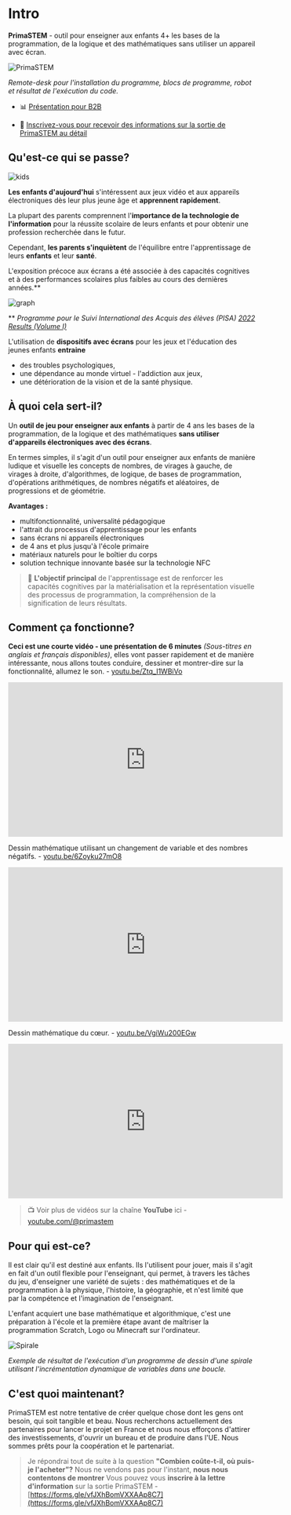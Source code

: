 # Intro

**PrimaSTEM** - outil pour enseigner aux enfants 4+ les bases de la programmation, de la logique et des mathématiques sans utiliser un appareil avec écran.

![PrimaSTEM](images/main.jpeg)

*Remote-desk pour l'installation du programme, blocs de programme, robot et résultat de l'exécution du code.*


- 📊 [Présentation pour B2B](https://pitch.com/v/primastem_b2b_fr-w5yrm2)

- 🐞 [Inscrivez-vous pour recevoir des informations sur la sortie de PrimaSTEM au détail](https://forms.gle/vfJXhBomVXXAAp8C7)


## Qu'est-ce qui se passe?

![kids](images/kids.png)

**Les enfants d'aujourd'hui** s'intéressent aux jeux vidéo et aux appareils électroniques dès leur plus jeune âge et **apprennent rapidement**.

La plupart des parents comprennent l'**importance de la technologie de l'information** pour la réussite scolaire de leurs enfants et pour obtenir une profession recherchée dans le futur.

Cependant, **les parents s'inquiètent** de l'équilibre entre l'apprentissage de leurs **enfants** et leur **santé**.

L'exposition précoce aux écrans a été associée à des capacités cognitives et à des performances scolaires plus faibles au cours des dernières années.**

![graph](images/graph.jpg)

** *Programme pour le Suivi International des Acquis des élèves (PISA) [2022 Results (Volume I)](https://www.oecd-ilibrary.org/education/pisa-2022-results-volume-i_53f23881-en)*

L'utilisation de **dispositifs avec écrans** pour les jeux et l'éducation des jeunes enfants **entraine**

- des troubles psychologiques,
- une dépendance au monde virtuel - l'addiction aux jeux,
- une détérioration de la vision et de la santé physique.

## À quoi cela sert-il?

Un **outil de jeu pour enseigner aux enfants** à partir de 4 ans les bases de la programmation, de la logique et des mathématiques **sans utiliser d'appareils électroniques avec des écrans**.

En termes simples, il s'agit d'un outil pour enseigner aux enfants de manière ludique et visuelle les concepts de nombres, de virages à gauche, de virages à droite, d'algorithmes, de logique, de bases de programmation, d'opérations arithmétiques, de nombres négatifs et aléatoires, de progressions et de géométrie.

**Avantages :**

- multifonctionnalité, universalité pédagogique
- l'attrait du processus d'apprentissage pour les enfants
- sans écrans ni appareils électroniques
- de 4 ans et plus jusqu'à l'école primaire
- matériaux naturels pour le boîtier du corps
- solution technique innovante basée sur la technologie NFC


> 🎯 **L'objectif principal** de l'apprentissage est de renforcer les capacités cognitives par la matérialisation et la représentation visuelle des processus de programmation, la compréhension de la signification de leurs résultats.


## Comment ça fonctionne?

**Ceci est une courte vidéo - une présentation de 6 minutes** *(Sous-titres en anglais et français disponibles)*, elles vont passer rapidement et de manière intéressante, nous allons toutes conduire, dessiner et montrer-dire sur la fonctionnalité, allumez le son. - [youtu.be/Ztq_I1WBiVo](https://youtu.be/Ztq_I1WBiVo)

<iframe width="560" height="315" src="https://www.youtube.com/embed/Ztq_I1WBiVo?si=ZNSLpsCC8WlPB671" title="YouTube video player" frameborder="0" allow="accelerometer; autoplay; clipboard-write; encrypted-media; gyroscope; picture-in-picture; web-share" referrerpolicy="strict-origin-when-cross-origin" allowfullscreen></iframe>

Dessin mathématique utilisant un changement de variable et des nombres négatifs. - [youtu.be/6Zoyku27mO8](https://youtu.be/6Zoyku27mO8) 

<iframe width="560" height="315" src="https://www.youtube.com/embed/6Zoyku27mO8?si=WYYMKyV7d768DI-D" title="YouTube video player" frameborder="0" allow="accelerometer; autoplay; clipboard-write; encrypted-media; gyroscope; picture-in-picture; web-share" referrerpolicy="strict-origin-when-cross-origin" allowfullscreen></iframe>

Dessin mathématique du cœur. - [youtu.be/VgiWu200EGw](https://youtu.be/VgiWu200EGw) 

<iframe width="560" height="315" src="https://www.youtube.com/embed/VgiWu200EGw?si=EiQKbP0egmZ2aXCa" title="YouTube video player" frameborder="0" allow="accelerometer; autoplay; clipboard-write; encrypted-media; gyroscope; picture-in-picture; web-share" referrerpolicy="strict-origin-when-cross-origin" allowfullscreen></iframe>

> 📺  Voir plus de vidéos sur la chaîne **YouTube** ici -  [youtube.com/@primastem](https://www.youtube.com/@primastem)

## Pour qui est-ce?

Il est clair qu'il est destiné aux enfants. Ils l'utilisent pour jouer, mais il s'agit en fait d'un outil flexible pour l'enseignant, qui permet, à travers les tâches du jeu, d'enseigner une variété de sujets : des mathématiques et de la programmation à la physique, l'histoire, la géographie, et n'est limité que par la compétence et l'imagination de l'enseignant. 

L'enfant acquiert une base mathématique et algorithmique, c'est une préparation à l'école et la première étape avant de maîtriser la programmation Scratch, Logo ou Minecraft sur l'ordinateur.

![Spirale](images/robot_spiral.jpeg)

*Exemple de résultat de l'exécution d'un programme de dessin d'une spirale utilisant l'incrémentation dynamique de variables dans une boucle.*

## C'est quoi maintenant?

PrimaSTEM est notre tentative de créer quelque chose dont les gens ont besoin, qui soit tangible et beau.
Nous recherchons actuellement des partenaires pour lancer le projet en France et nous nous efforçons d'attirer des investissements, d'ouvrir un bureau et de produire dans l'UE. 
Nous sommes prêts pour la coopération et le partenariat.

> Je répondrai tout de suite à la question **"Combien coûte-t-il, où puis-je l'acheter”?** Nous ne vendons pas pour l'instant, **nous nous contentons de montrer** Vous pouvez vous **inscrire à la lettre d'information** sur la sortie PrimaSTEM -  [https://forms.gle/vfJXhBomVXXAAp8C7](https://forms.gle/vfJXhBomVXXAAp8C7)
